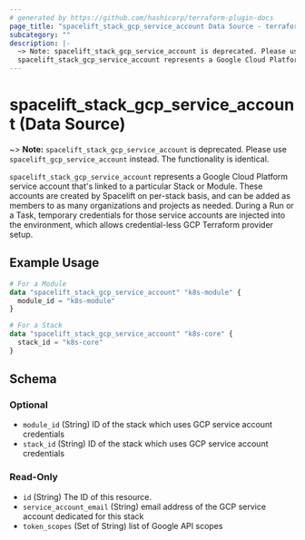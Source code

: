 ```yaml
---
# generated by https://github.com/hashicorp/terraform-plugin-docs
page_title: "spacelift_stack_gcp_service_account Data Source - terraform-provider-spacelift"
subcategory: ""
description: |-
  ~> Note: spacelift_stack_gcp_service_account is deprecated. Please use spacelift_gcp_service_account instead. The functionality is identical.
  spacelift_stack_gcp_service_account represents a Google Cloud Platform service account that's linked to a particular Stack or Module. These accounts are created by Spacelift on per-stack basis, and can be added as members to as many organizations and projects as needed. During a Run or a Task, temporary credentials for those service accounts are injected into the environment, which allows credential-less GCP Terraform provider setup.
---
```


# spacelift_stack_gcp_service_account (Data Source)

~> **Note:** `spacelift_stack_gcp_service_account` is deprecated. Please use `spacelift_gcp_service_account` instead. The functionality is identical.

`spacelift_stack_gcp_service_account` represents a Google Cloud Platform service account that's linked to a particular Stack or Module. These accounts are created by Spacelift on per-stack basis, and can be added as members to as many organizations and projects as needed. During a Run or a Task, temporary credentials for those service accounts are injected into the environment, which allows credential-less GCP Terraform provider setup.

## Example Usage

```terraform
# For a Module
data "spacelift_stack_gcp_service_account" "k8s-module" {
  module_id = "k8s-module"
}

# For a Stack
data "spacelift_stack_gcp_service_account" "k8s-core" {
  stack_id = "k8s-core"
}
```

<!-- schema generated by tfplugindocs -->
## Schema

### Optional

- `module_id` (String) ID of the stack which uses GCP service account credentials
- `stack_id` (String) ID of the stack which uses GCP service account credentials

### Read-Only

- `id` (String) The ID of this resource.
- `service_account_email` (String) email address of the GCP service account dedicated for this stack
- `token_scopes` (Set of String) list of Google API scopes


